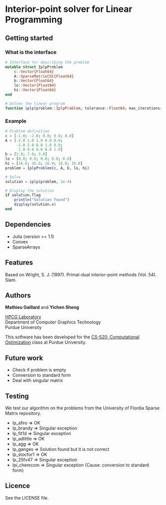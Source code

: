 Interior-point solver for Linear Programming
============================================

## Getting started

### What is the interface
```Julia
# Interface for describing the problem
mutable struct IplpProblem
    c::Vector{Float64}
    A::SparseMatrixCSC{Float64}
    b::Vector{Float64}
    lo::Vector{Float64}
    hi::Vector{Float64}
end

# Solves the linear program
function iplp(problem::IplpProblem, tolerance::Float64; max_iterations=100)
```
### Example
```Julia
# Problem definition
c = [-1.0; -2.0; 0.0; 0.0; 0.0]
A = [-2.0 1.0 1.0 0.0 0.0;
     -1.0 2.0 0.0 1.0 0.0;
      1.0 0.0 0.0 0.0 1.0]
b = [2.0; 7.0; 3.0]
lo = [0.0; 0.0; 0.0; 0.0; 0.0]
hi = [16.0; 16.0; 16.0; 16.0; 16.0]
problem = IplpProblem(c, A, b, lo, hi)

# Solve
solution = iplp(problem, 1e-4)

# Display the solution
if solution.flag
    println("Solution found")
    display(solution.x)
end
```

## Dependencies

- Julia (version >= 1.1)
- Convex
- SparseArrays

## Features
Based on Wright, S. J. (1997). Primal-dual interior-point methods (Vol. 54). Siam.

## Authors
**Mathieu Gaillard** and **Yichen Sheng**

[HPCG Laboratory](http://hpcg.purdue.edu/)  
Department of Computer Graphics Technology  
Purdue University

This software has been developed for the [CS-520: Computational Optimization](https://www.cs.purdue.edu/homes/dgleich/cs520-2019) class at Purdue University.

## Future work

- Check if problem is empty
- Conversion to standard form
- Deal with singular matrix

## Testing
We test our algorithm on the problems from the University of Flordia Sparse Matrix repository.

* lp_afiro => OK
* lp_brandy => Singular exception
* lp_fit1d => Singular exception
* lp_adlittle => OK
* lp_agg => OK
* lp_ganges => Solution found but it is not correct
* lp_stocfor1 => OK
* lp_25fv47 => Singular exception
* lpi_chemcom => Singular exception (Cause: conversion to standard form)

## Licence
See the LICENSE file.